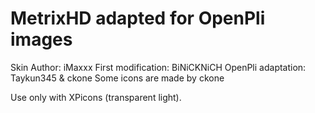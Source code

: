 MetrixHD adapted for OpenPli images
=================================================

Skin Author: iMaxxx
First modification: BiNiCKNiCH
OpenPli adaptation: Taykun345 & ckone
Some icons are made by ckone

Use only with XPicons (transparent light).

